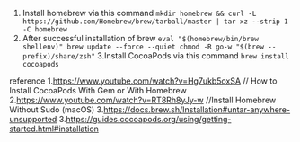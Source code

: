 1. Install homebrew via this command `mkdir homebrew && curl -L https://github.com/Homebrew/brew/tarball/master | tar xz --strip 1 -C homebrew`
2. After successful installation of brew `eval "$(homebrew/bin/brew shellenv)"
brew update --force --quiet
chmod -R go-w "$(brew --prefix)/share/zsh"`
3.Install CocoaPods via this command `brew install cocoapods`

reference
1.https://www.youtube.com/watch?v=Hg7ukb5oxSA // How to Install CocoaPods With Gem or With Homebrew
2.https://www.youtube.com/watch?v=RT8Rh8yJy-w //Install Homebrew Without Sudo (macOS)
3.https://docs.brew.sh/Installation#untar-anywhere-unsupported
3.https://guides.cocoapods.org/using/getting-started.html#installation
